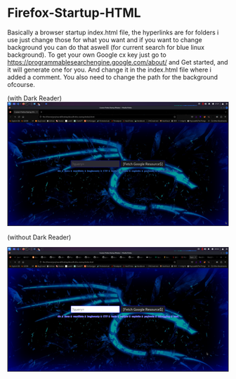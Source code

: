 # Firefox-Startup-HTML
Basically a browser startup index.html file, the hyperlinks are for folders i use just change those for what you want and if you want to change background you can do that aswell (for current search for blue linux background).
To get your own Google cx key just go to https://programmablesearchengine.google.com/about/ and Get started, and it will generate one for you. And change it in the index.html file where i added a comment. You also need to change the path
for the background ofcourse.

(with Dark Reader)
![something.png](https://raw.githubusercontent.com/a6thmfsin/Firefox-Startup-HTML/main/wobr.png)

(without Dark Reader)

![something.png](https://raw.githubusercontent.com/a6thmfsin/Firefox-Startup-HTML/main/something.png)
